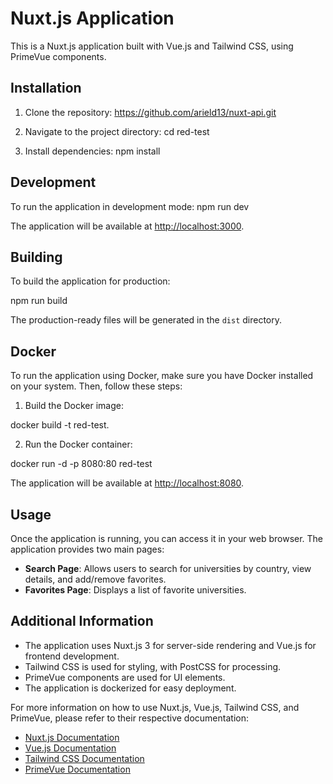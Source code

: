 # Nuxt.js Application

This is a Nuxt.js application built with Vue.js and Tailwind CSS, using PrimeVue components.

## Installation

1. Clone the repository: https://github.com/arield13/nuxt-api.git


2. Navigate to the project directory: 
 cd red-test


3. Install dependencies: 
 npm install


## Development

To run the application in development mode:
 npm run dev


The application will be available at [http://localhost:3000](http://localhost:3000).

## Building

To build the application for production:

npm run build


The production-ready files will be generated in the `dist` directory.

## Docker

To run the application using Docker, make sure you have Docker installed on your system. Then, follow these steps:

1. Build the Docker image:

 docker build -t red-test.

 
2. Run the Docker container:

docker run -d -p 8080:80 red-test


The application will be available at [http://localhost:8080](http://localhost:8080).

## Usage

Once the application is running, you can access it in your web browser. The application provides two main pages:

- **Search Page**: Allows users to search for universities by country, view details, and add/remove favorites.
- **Favorites Page**: Displays a list of favorite universities.

## Additional Information

- The application uses Nuxt.js 3 for server-side rendering and Vue.js for frontend development.
- Tailwind CSS is used for styling, with PostCSS for processing.
- PrimeVue components are used for UI elements.
- The application is dockerized for easy deployment.

For more information on how to use Nuxt.js, Vue.js, Tailwind CSS, and PrimeVue, please refer to their respective documentation:

- [Nuxt.js Documentation](https://nuxtjs.org/docs/get-started/installation)
- [Vue.js Documentation](https://v3.vuejs.org/guide/introduction.html)
- [Tailwind CSS Documentation](https://tailwindcss.com/docs)
- [PrimeVue Documentation](https://primefaces.org/primevue/showcase/#/)















